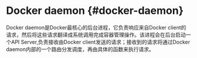 # Docker daemon {#docker-daemon}

Docker daemon是Docker最核心的后台进程，它负责响应来自Docker client的请求，然后将这些请求翻译成系统调用完成容器管理操作。该进程会在后台启动一个API Server,负责接收由Docker client发送的请求；接收到的请求将通过Docker daemon内部的一个路由分发调度，再由具体的函数来执行请求。

